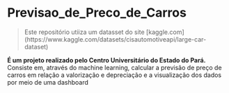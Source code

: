 # Previsao_de_Preco_de_Carros
<blockquote>
  <p>Este repositório utiiza um datasset do site [kaggle.com](https://www.kaggle.com/datasets/cisautomotiveapi/large-car-dataset)</p>
</blockquote>

<b>É um projeto realizado pelo Centro Universitário do Estado do Pará.</b> Consiste em, através do machine learning, calcular a previsão de preço de carros em relação a valorização e depreciação e a visualização dos dados por meio de uma dashboard
